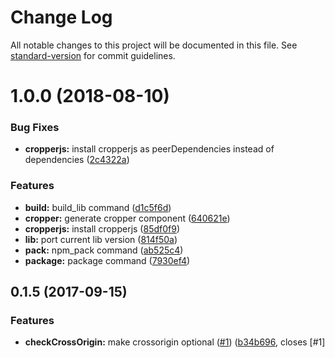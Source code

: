 # Change Log

All notable changes to this project will be documented in this file. See [standard-version](https://github.com/conventional-changelog/standard-version) for commit guidelines.

<a name="1.0.0"></a>
# 1.0.0 (2018-08-10)


### Bug Fixes

* **cropperjs:** install cropperjs as peerDependencies instead of dependencies ([2c4322a](https://github.com/matheusdavidson/angular-cropperjs/commit/2c4322a))


### Features

* **build:** build_lib command ([d1c5f6d](https://github.com/matheusdavidson/angular-cropperjs/commit/d1c5f6d))
* **cropper:** generate cropper component ([640621e](https://github.com/matheusdavidson/angular-cropperjs/commit/640621e))
* **cropperjs:** install cropperjs ([85df0f9](https://github.com/matheusdavidson/angular-cropperjs/commit/85df0f9))
* **lib:** port current lib version ([814f50a](https://github.com/matheusdavidson/angular-cropperjs/commit/814f50a))
* **pack:** npm_pack command ([ab525c4](https://github.com/matheusdavidson/angular-cropperjs/commit/ab525c4))
* **package:** package command ([7930ef4](https://github.com/matheusdavidson/angular-cropperjs/commit/7930ef4))



<a name="0.1.5"></a>
## 0.1.5 (2017-09-15)

### Features

* **checkCrossOrigin:** make crossorigin optional ([#1](https://github.com/matheusdavidson/angular-cropperjs/issues/1)) ([b34b696](https://github.com/matheusdavidson/angular-cropperjs/commit/b34b6964c826186845bd29f42460c657851ddc94), closes [#1]
